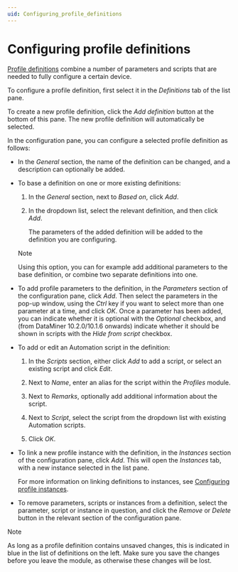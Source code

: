 ```yaml
---
uid: Configuring_profile_definitions
---
```


# Configuring profile definitions

[Profile definitions](xref:srm_definitions#profile-definition) combine a number of parameters and scripts that are needed to fully configure a certain device.

To configure a profile definition, first select it in the *Definitions* tab of the list pane.

To create a new profile definition, click the *Add definition* button at the bottom of this pane. The new profile definition will automatically be selected.

In the configuration pane, you can configure a selected profile definition as follows:

- In the *General* section, the name of the definition can be changed, and a description can optionally be added.

- To base a definition on one or more existing definitions:

  1. In the *General* section, next to *Based on*, click *Add*.

  1. In the dropdown list, select the relevant definition, and then click *Add*.

     The parameters of the added definition will be added to the definition you are configuring.

  > [!NOTE]
  > Using this option, you can for example add additional parameters to the base definition, or combine two separate definitions into one.

- To add profile parameters to the definition, in the *Parameters* section of the configuration pane, click *Add*. Then select the parameters in the pop-up window, using the *Ctrl* key if you want to select more than one parameter at a time, and click *OK*. Once a parameter has been added, you can indicate whether it is optional with the *Optional* checkbox, and (from DataMiner 10.2.0/10.1.6 onwards) indicate whether it should be shown in scripts with the *Hide from script* checkbox.

- To add or edit an Automation script in the definition:

  1. In the *Scripts* section, either click *Add* to add a script, or select an existing script and click *Edit*.

  1. Next to *Name*, enter an alias for the script within the *Profiles* module.

  1. Next to *Remarks*, optionally add additional information about the script.

  1. Next to *Script*, select the script from the dropdown list with existing Automation scripts.

  1. Click *OK*.

- To link a new profile instance with the definition, in the *Instances* section of the configuration pane, click *Add*. This will open the *Instances* tab, with a new instance selected in the list pane.

    For more information on linking definitions to instances, see [Configuring profile instances](xref:Configuring_profile_instances).

- To remove parameters, scripts or instances from a definition, select the parameter, script or instance in question, and click the *Remove* or *Delete* button in the relevant section of the configuration pane.

> [!NOTE]
> As long as a profile definition contains unsaved changes, this is indicated in blue in the list of definitions on the left. Make sure you save the changes before you leave the module, as otherwise these changes will be lost.
